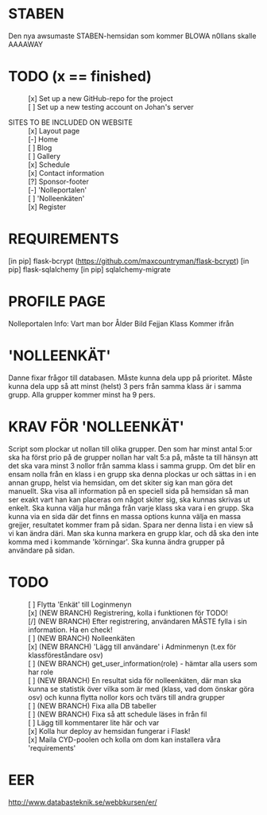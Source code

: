 STABEN
======
Den nya awsumaste STABEN-hemsidan som kommer BLOWA n0llans skalle AAAAWAY

TODO (x == finished)
======
<dl>
	<dd>[x] Set up a new GitHub-repo for the project</dd>
	<dd>[ ] Set up a new testing account on Johan's server</dd>
</dl>

<dl>
	<dt>SITES TO BE INCLUDED ON WEBSITE</dt>
		<dd>[x] Layout page</dd>
		<dd>[-] Home</dd>
		<dd>[ ] Blog</dd>
		<dd>[ ] Gallery</dd>
		<dd>[x] Schedule</dd>
		<dd>[x] Contact information</dd>
		<dd>[?] Sponsor-footer</dd>
		<dd>[-] 'Nolleportalen'</dd>
		<dd>[ ] 'Nolleenkäten'</dd>
		<dd>[x] Register</dd>
</dl>

REQUIREMENTS
======
[in pip] flask-bcrypt (https://github.com/maxcountryman/flask-bcrypt)
[in pip] flask-sqlalchemy
[in pip] sqlalchemy-migrate

PROFILE PAGE
======
Nolleportalen
Info:
	Vart man bor
	Ålder
	Bild
	Fejjan
	Klass
	Kommer ifrån

'NOLLEENKÄT'
======
Danne fixar frågor till databasen.
Måste kunna dela upp på prioritet.
Måste kunna dela upp så att minst (helst) 3 pers från samma klass är i samma grupp.
Alla grupper kommer minst ha 9 pers.

KRAV FÖR 'NOLLEENKÄT'
======
Script som plockar ut nollan till olika grupper.
Den som har minst antal 5:or ska ha först prio på de grupper nollan har valt 5:a på, måste ta till hänsyn att det ska vara minst 3 nollor från samma klass i samma grupp.
Om det blir en ensam nolla från en klass i en grupp ska denna plockas ur och sättas in i en annan grupp, helst via hemsidan, om det skiter sig kan man göra det manuellt.
Ska visa all information på en speciell sida på hemsidan så man ser exakt vart han kan placeras om något skiter sig, ska kunnas skrivas ut enkelt.
Ska kunna välja hur många från varje klass ska vara i en grupp.
Ska kunna via en sida där det finns en massa options kunna välja en massa grejjer, resultatet kommer fram på sidan. Spara ner denna lista i en view så vi kan ändra däri.
Man ska kunna markera en grupp klar, och då ska den inte komma med i kommande 'körningar'.
Ska kunna ändra grupper på användare på sidan.

TODO
======
<dl>
	<dd>[ ] Flytta 'Enkät' till Loginmenyn</dd>
	<dd>[x] (NEW BRANCH) Registrering, kolla i funktionen för TODO!</dd>
	<dd>[/] (NEW BRANCH) Efter registrering, användaren MÅSTE fylla i sin information. Ha en check!</dd>
	<dd>[ ] (NEW BRANCH) Nolleenkäten</dd>
	<dd>[x] (NEW BRANCH) 'Lägg till användare' i Adminmenyn (t.ex för klassföreståndare osv)</dd>
	<dd>[ ] (NEW BRANCH) get_user_information(role) - hämtar alla users som har role</dd>
	<dd>[ ] (NEW BRANCH) En resultat sida för nolleenkäten, där man ska kunna se statistik över vilka som är med (klass, vad dom önskar göra osv) och kunna flytta nollor kors och tvärs till andra grupper</dd>
	<dd>[ ] (NEW BRANCH) Fixa alla DB tabeller</dd>
	<dd>[ ] (NEW BRANCH) Fixa så att schedule läses in från fil</dd>
	<dd>[ ] Lägg till kommentarer lite här och var</dd>
	<dd>[x] Kolla hur deploy av hemsidan fungerar i Flask!</dd>
	<dd>[x] Maila CYD-poolen och kolla om dom kan installera våra 'requirements'</dd>
</dl>

EER
======
http://www.databasteknik.se/webbkursen/er/
